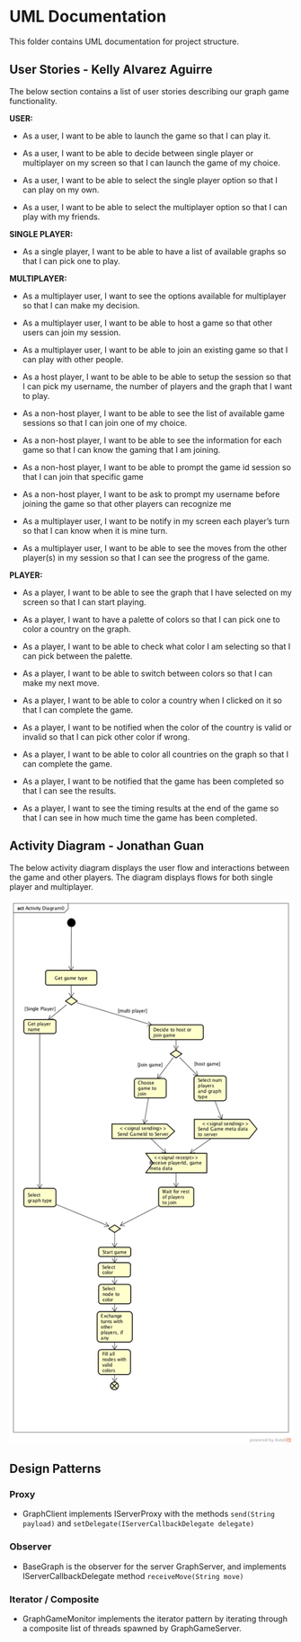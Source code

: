 # UML Documentation
This folder contains UML documentation for project structure. 

## User Stories - Kelly Alvarez Aguirre
The below section contains a list of user stories describing our graph game functionality.

**USER:**

- As a user, I want to be able to launch the game so that I can play it.

- As a user, I want to be able to decide between single player or multiplayer on my screen so that I can launch the game of my choice.

- As a user, I want to be able to select the single player option so that I can play on my own. 

- As a user, I want to be able to select the multiplayer option so that I can play with my friends.

**SINGLE PLAYER:**

- As a single player, I want to be able to have a list of available graphs so that I can pick one to play.

**MULTIPLAYER:**

- As a multiplayer user, I want to see the options available for multiplayer so that I can make my decision.

- As a multiplayer user, I want to be able to host a game so that other users can join my session.

- As a multiplayer user, I want to be able to join an existing game so that I can play with other people.

- As a host player, I want to be able to be able to setup the session so that I can pick my username, the number of players and the graph that I want to play.

- As a non-host player, I want to be able to see the list of available game sessions so that I can join one of my choice.

- As a non-host player, I want to be able to see the information for each game so that I can know the gaming that I am joining.

- As a non-host player, I want to be able to prompt the game id session so that I can join that specific game 

- As a non-host player, I want to be ask to prompt my username before joining the game so that other players can recognize me

- As a multiplayer user, I want to be notify in my screen each player’s turn so that I can know when it is mine turn.

- As a multiplayer user, I want to be able to see the moves from the other player(s) in my session so that I can see the progress of the game.

**PLAYER:**

- As a player, I want to be able to see the graph that I have selected on my screen so that I can start playing.

- As a player, I want to have a palette of colors so that I can pick one to color a country on the graph.

- As a player, I want to be able to check what color I am selecting so that I can pick between the palette.

- As a player, I want to be able to switch between colors so that I can make my next move.

- As a player, I want to be able to color a country when I clicked on it so that I can complete the game.

- As a player, I want to be notified when the color of the country is valid or invalid so that I can pick other color if wrong.

- As a player, I want to be able to color all countries on the graph so that I can complete the game.

- As a player, I want to be notified that the game has been completed so that I can see the results.

- As a player, I want to see the timing results at the end of the game so that I can see in how much time the game has been completed.


## Activity Diagram - Jonathan Guan

The below activity diagram displays the user flow and interactions between the game and other players.
The diagram displays flows for both single player and multiplayer.

![ActivityDiagram](./ActivityDiagram.png)


## Design Patterns

### Proxy
* GraphClient implements IServerProxy with the methods `send(String payload)` and `setDelegate(IServerCallbackDelegate delegate)`  

### Observer
* BaseGraph is the observer for the server GraphServer, and implements IServerCallbackDelegate method `receiveMove(String move)`

### Iterator / Composite
* GraphGameMonitor implements the iterator pattern by iterating through a composite list of threads spawned by GraphGameServer.
